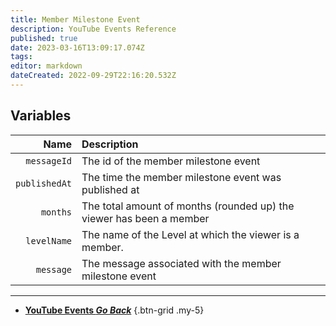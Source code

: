 ```yaml
---
title: Member Milestone Event
description: YouTube Events Reference
published: true
date: 2023-03-16T13:09:17.074Z
tags: 
editor: markdown
dateCreated: 2022-09-29T22:16:20.532Z
---
```


## Variables
Name | Description
----:|:------------
`messageId` | The id of the member milestone event
`publishedAt` | The time the member milestone event was published at
`months` | The total amount of months (rounded up) the viewer has been a member
`levelName` | The name of the Level at which the viewer is a member.
`message` | The message associated with the member milestone event

---

- [<i class="mdi mdi-chevron-left"></i>**YouTube Events *Go Back***](/Platforms/YouTube/Events)
{.btn-grid .my-5}